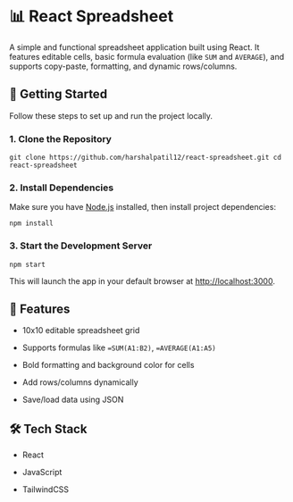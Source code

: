 # 📊 React Spreadsheet

A simple and functional spreadsheet application built using React. It features editable cells, basic formula evaluation (like `SUM` and `AVERAGE`), and supports copy-paste, formatting, and dynamic rows/columns.

## 🚀 Getting Started

Follow these steps to set up and run the project locally.

### 1. Clone the Repository

`git clone https://github.com/harshalpatil12/react-spreadsheet.git cd react-spreadsheet` 

### 2. Install Dependencies

Make sure you have [Node.js](https://nodejs.org/) installed, then install project dependencies:

`npm install` 

### 3. Start the Development Server

`npm start` 

This will launch the app in your default browser at [http://localhost:3000](http://localhost:3000).

## 🧠 Features

-   10x10 editable spreadsheet grid
    
-   Supports formulas like `=SUM(A1:B2)`, `=AVERAGE(A1:A5)`
    
-   Bold formatting and background color for cells
    
-   Add rows/columns dynamically
    
-   Save/load data using JSON
    

## 🛠️ Tech Stack

-   React
    
-   JavaScript
	
- TailwindCSS

    